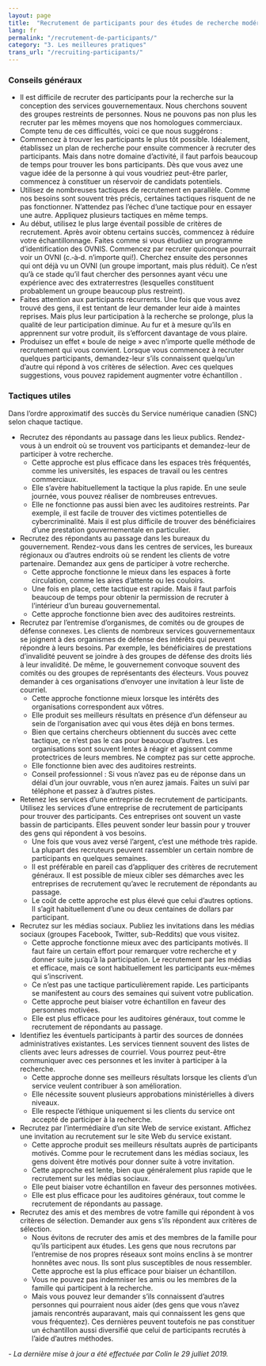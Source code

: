 ```yaml
---
layout: page
title:  "Recrutement de participants pour des études de recherche modérées"
lang: fr
permalink: "/recrutement-de-participants/"
category: "3. Les meilleures pratiques"
trans_url: "/recruiting-participants/"
---
```


### Conseils généraux
- Il est difficile de recruter des participants pour la recherche sur la conception des services gouvernementaux. Nous cherchons souvent des groupes restreints de personnes. Nous ne pouvons pas non plus les recruter par les mêmes moyens que nos homologues commerciaux. Compte tenu de ces difficultés, voici ce que nous suggérons :
- Commencez à trouver les participants le plus tôt possible. Idéalement, établissez un plan de recherche pour ensuite commencer à recruter des participants. Mais dans notre domaine d’activité, il faut parfois beaucoup de temps pour trouver les bons participants. Dès que vous avez une vague idée de la personne à qui vous voudriez peut-être parler, commencez à constituer un réservoir de candidats potentiels.
- Utilisez de nombreuses tactiques de recrutement en parallèle. Comme nos besoins sont souvent très précis, certaines tactiques risquent de ne pas fonctionner. N’attendez pas l’échec d’une tactique pour en essayer une autre. Appliquez plusieurs tactiques en même temps.
- Au début, utilisez le plus large éventail possible de critères de recrutement. Après avoir obtenu certains succès, commencez à réduire votre échantillonnage. Faites comme si vous étudiiez un programme d’identification des OVNIS. Commencez par recruter quiconque pourrait voir un OVNI (c.‑à‑d. n’importe qui!). Cherchez ensuite des personnes qui ont déjà vu un OVNI (un groupe important, mais plus réduit). Ce n’est qu’à ce stade qu’il faut chercher des personnes ayant vécu une expérience avec des extraterrestres (lesquelles constituent probablement un groupe beaucoup plus restreint).
- Faites attention aux participants récurrents. Une fois que vous avez trouvé des gens, il est tentant de leur demander leur aide à maintes reprises. Mais plus leur participation à la recherche se prolonge, plus la qualité de leur participation diminue. Au fur et à mesure qu’ils en apprennent sur votre produit, ils s’efforcent davantage de vous plaire.
- Produisez un effet « boule de neige » avec n’importe quelle méthode de recrutement qui vous convient. Lorsque vous commencez à recruter quelques participants, demandez-leur s’ils connaissent quelqu’un d’autre qui répond à vos critères de sélection. Avec ces quelques suggestions, vous pouvez rapidement augmenter votre échantillon .

### Tactiques utiles

Dans l’ordre approximatif des succès du Service numérique canadien (SNC) selon chaque tactique.

- Recrutez des répondants au passage dans les lieux publics. Rendez-vous à un endroit où se trouvent vos participants et demandez-leur de participer à votre recherche.
  - Cette approche est plus efficace dans les espaces très fréquentés, comme les universités, les espaces de travail ou les centres commerciaux.
  - Elle s’avère habituellement la tactique la plus rapide. En une seule journée, vous pouvez réaliser de nombreuses entrevues.
  - Elle ne fonctionne pas aussi bien avec les auditoires restreints. Par exemple, il est facile de trouver des victimes potentielles de cybercriminalité. Mais il est plus difficile de trouver des bénéficiaires d’une prestation gouvernementale en particulier.
- Recrutez des répondants au passage dans les bureaux du gouvernement. Rendez-vous dans les centres de services, les bureaux régionaux ou d’autres endroits où se rendent les clients de votre partenaire. Demandez aux gens de participer à votre recherche.
  - Cette approche fonctionne le mieux dans les espaces à forte circulation, comme les aires d’attente ou les couloirs.
  - Une fois en place, cette tactique est rapide. Mais il faut parfois beaucoup de temps pour obtenir la permission de recruter à l’intérieur d’un bureau gouvernemental.
  - Cette approche fonctionne bien avec des auditoires restreints.
- Recrutez par l’entremise d’organismes, de comités ou de groupes de défense connexes. Les clients de nombreux services gouvernementaux se joignent à des organismes de défense des intérêts qui peuvent répondre à leurs besoins. Par exemple, les bénéficiaires de prestations d’invalidité peuvent se joindre à des groupes de défense des droits liés à leur invalidité. De même, le gouvernement convoque souvent des comités ou des groupes de représentants des électeurs. Vous pouvez demander à ces organisations d’envoyer une invitation à leur liste de courriel.
  - Cette approche fonctionne mieux lorsque les intérêts des organisations correspondent aux vôtres.
  - Elle produit ses meilleurs résultats en présence d’un défenseur au sein de l’organisation avec qui vous êtes déjà en bons termes.
  - Bien que certains chercheurs obtiennent du succès avec cette tactique, ce n’est pas le cas pour beaucoup d’autres. Les organisations sont souvent lentes à réagir et agissent comme protectrices de leurs membres. Ne comptez pas sur cette approche.
  - Elle fonctionne bien avec des auditoires restreints.
  - Conseil professionnel : Si vous n’avez pas eu de réponse dans un délai d’un jour ouvrable, vous n’en aurez jamais. Faites un suivi par téléphone et passez à d’autres pistes.
- Retenez les services d’une entreprise de recrutement de participants. Utilisez les services d’une entreprise de recrutement de participants pour trouver des participants. Ces entreprises ont souvent un vaste bassin de participants. Elles peuvent sonder leur bassin pour y trouver des gens qui répondent à vos besoins.
  - Une fois que vous avez versé l’argent, c’est une méthode très rapide. La plupart des recruteurs peuvent rassembler un certain nombre de participants en quelques semaines.
  - Il est préférable en pareil cas d’appliquer des critères de recrutement généraux. Il est possible de mieux cibler ses démarches avec les entreprises de recrutement qu’avec le recrutement de répondants au passage.
  - Le coût de cette approche est plus élevé que celui d’autres options. Il s’agit habituellement d’une ou deux centaines de dollars par participant.
- Recrutez sur les médias sociaux. Publiez les invitations dans les médias sociaux (groupes Facebook, Twitter, sub-Reddits) que vous visitez.
  - Cette approche fonctionne mieux avec des participants motivés. Il faut faire un certain effort pour remarquer votre recherche et y donner suite jusqu’à la participation. Le recrutement par les médias et efficace, mais ce sont habituellement les participants eux-mêmes qui s’inscrivent.
  - Ce n’est pas une tactique particulièrement rapide. Les participants se manifestent au cours des semaines qui suivent votre publication.
  - Cette approche peut biaiser votre échantillon en faveur des personnes motivées.
  - Elle est plus efficace pour les auditoires généraux, tout comme le recrutement de répondants au passage.
- Identifiez les éventuels participants à partir des sources de données administratives existantes. Les services tiennent souvent des listes de clients avec leurs adresses de courriel. Vous pourrez peut-être communiquer avec ces personnes et les inviter à participer à la recherche.
  - Cette approche donne ses meilleurs résultats lorsque les clients d’un service veulent contribuer à son amélioration.
  - Elle nécessite souvent plusieurs approbations ministérielles à divers niveaux.
  - Elle respecte l’éthique uniquement si les clients du service ont accepté de participer à la recherche.
- Recrutez par l’intermédiaire d’un site Web de service existant. Affichez une invitation au recrutement sur le site Web du service existant.
  - Cette approche produit ses meilleurs résultats auprès de participants motivés. Comme pour le recrutement dans les médias sociaux, les gens doivent être motivés pour donner suite à votre invitation.
  - Cette approche est lente, bien que généralement plus rapide que le recrutement sur les médias sociaux.
  - Elle peut biaiser votre échantillon en faveur des personnes motivées.
  - Elle est plus efficace pour les auditoires généraux, tout comme le recrutement de répondants au passage.
- Recrutez des amis et des membres de votre famille qui répondent à vos critères de sélection. Demander aux gens s’ils répondent aux critères de sélection.
  - Nous évitons de recruter des amis et des membres de la famille pour qu’ils participent aux études. Les gens que nous recrutons par l’entremise de nos propres réseaux sont moins enclins à se montrer honnêtes avec nous. Ils sont plus susceptibles de nous ressembler. Cette approche est la plus efficace pour biaiser un échantillon.
  - Vous ne pouvez pas indemniser les amis ou les membres de la famille qui participent à la recherche.
  - Mais vous pouvez leur demander s’ils connaissent d’autres personnes qui pourraient nous aider (des gens que vous n’avez jamais rencontrés auparavant, mais qui connaissent les gens que vous fréquentez). Ces dernières peuvent toutefois ne pas constituer un échantillon aussi diversifié que celui de participants recrutés à l’aide d’autres méthodes.

_- La dernière mise à jour a été effectuée par Colin le 29 julliet 2019._

